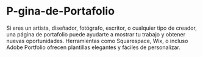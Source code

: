 # P-gina-de-Portafolio
Si eres un artista, diseñador, fotógrafo, escritor, o cualquier tipo de creador, una página de portafolio puede ayudarte a mostrar tu trabajo y obtener nuevas oportunidades. Herramientas como Squarespace, Wix, o incluso Adobe Portfolio ofrecen plantillas elegantes y fáciles de personalizar.
